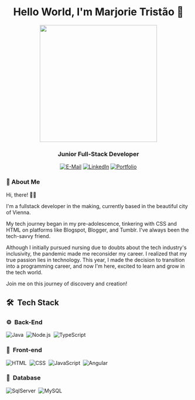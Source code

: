 <h1 align="center">
  Hello World, I'm Marjorie Tristão 💜
</h1>

<div align="center">
<img height="320em" src="https://media.giphy.com/media/WRRL1EKo9rNe12S4zh/giphy.gif"/>
  
  
</div>

<h3 align="center">
  Junior Full-Stack Developer
</h3>

<div align="center">
<p>
<a href="mailto:dev.mahtristao@gmail.com"><img src="https://img.shields.io/badge/Gmail-C88CDE?style=for-the-badge&logo=gmail&logoColor=white; color:FFF" alt="E-Mail"></a>
<a href="https://www.linkedin.com/in/mahtristao"><img src="https://img.shields.io/badge/LinkedIn-C88CDE?style=for-the-badge&logo=linkedin&logoColor=white; color:FFF" alt="LinkedIn"></a>
<a href="https://mahtristao.github.io/portfolio/"><img src="https://img.shields.io/badge/my_portfolio-C88CDE?style=for-the-badge&logo=ko-fi&logoColor=white; color:FFF" alt="Portfolio"></a>
</p>
</div>

### 🌻 About Me

Hi, there! 👋🏻

I'm a fullstack developer in the making, currently based in the beautiful city of Vienna.

My tech journey began in my pre-adolescence, tinkering with CSS and HTML on platforms like Blogspot, Blogger, and Tumblr. 
I've always been the tech-savvy friend. 

Although I initially pursued nursing due to doubts about the tech industry's inclusivity, the pandemic made me reconsider my career. 
I realized that my true passion lies in technology. This year, I made the decision to transition into a programming career, and now I'm here, excited to learn and grow in the tech world. 

Join me on this journey of discovery and creation! 



## 🛠 &nbsp;Tech Stack

### ⚙️ &nbsp;Back-End

![Java](https://img.shields.io/badge/Java-EAD3F2?style=for-the-badge&logo=openjdk&logoColor=white)&nbsp;
![Node.js](https://img.shields.io/badge/Node.js-EAD3F2?style=for-the-badge&logo=node.js&logoColor=53D9A2)&nbsp;
![TypeScript](https://img.shields.io/badge/TypeScript-EAD3F2?style=for-the-badge&logo=typescript&logoColor=1572B6)&nbsp;

### 🎨 &nbsp;Front-end

![HTML](https://img.shields.io/badge/-HTML-EAD3F2?style=for-the-badge&logo=HTML5&logoColor=C86833)&nbsp;
![CSS](https://img.shields.io/badge/-CSS-EAD3F2?style=for-the-badge&logo=CSS3&logoColor=139DFF)&nbsp;
![JavaScript](https://img.shields.io/badge/JavaScript-EAD3F2?style=for-the-badge&logo=javascript&logoColor=F7DF1E)&nbsp;
![Angular](https://img.shields.io/badge/-Angular-EAD3F2?style=for-the-badge&logo=Angular&logoColor=893121)&nbsp;

### 🚀 &nbsp;Database

![SqlServer](https://img.shields.io/badge/-Microsoft%20SQL%20Server-EAD3F2?style=for-the-badge&logo=microsoft%20sql%20server&logoColor=FDFD62)&nbsp;
![MySQL](https://img.shields.io/badge/-MySQL-EAD3F2?style=for-the-badge&logo=mysql&logoColor=004D8F)&nbsp;


